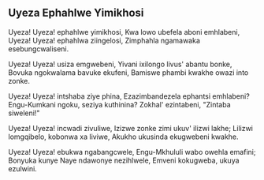 ## Uyeza Ephahlwe Yimikhosi

Uyeza! Uyeza! ephahlwe yimikhosi,
Kwa lowo ubefela aboni emhlabeni,
Uyeza! Uyeza! ephahlwa ziingelosi,
Zimphahla ngamawaka esebungcwaliseni.

Uyeza! Uyeza! usiza emgwebeni,
Yivani ixilongo livus' abantu bonke,
Bovuka ngokwalama bavuke ekufeni,
Bamiswe phambi kwakhe owazi into zonke.

Uyeza! Uyeza! intshaba ziye phina,
Ezazimbandezela ephantsi emhlabeni?
Engu-Kumkani ngoku, seziya kuthinina?
Zokhal' ezintabeni, "Zintaba siweleni!"

Uyeza! Uyeza! incwadi zivuliwe,
Izizwe zonke zimi ukuv' ilizwi lakhe;
Lilizwi lomgqibelo, kobonwa xa liviwe,
Akukho ukusinda ekugwebeni kwakhe.

Uyeza! Uyeza! ebukwa ngabangcwele,
Engu-Mkhululi wabo owehla emafini;
Bonyuka kunye Naye ndawonye nezihlwele,
Emveni kokugweba, ukuya ezulwini.

